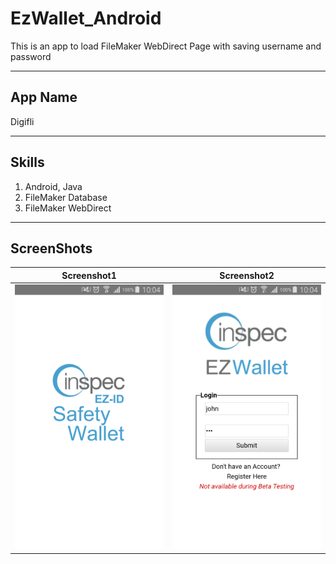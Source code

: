 # EzWallet_Android
This is an app to load FileMaker WebDirect Page with saving username and password


---

## App Name
Digifli

---

## Skills

1. Android, Java
2. FileMaker Database
3. FileMaker WebDirect

---

## ScreenShots

| Screenshot1  | Screenshot2 |
| ------------- | ------------- |
| ![](./screenshots/Screenshot_1.png)  | ![](./screenshots/Screenshot_2.png)  |
